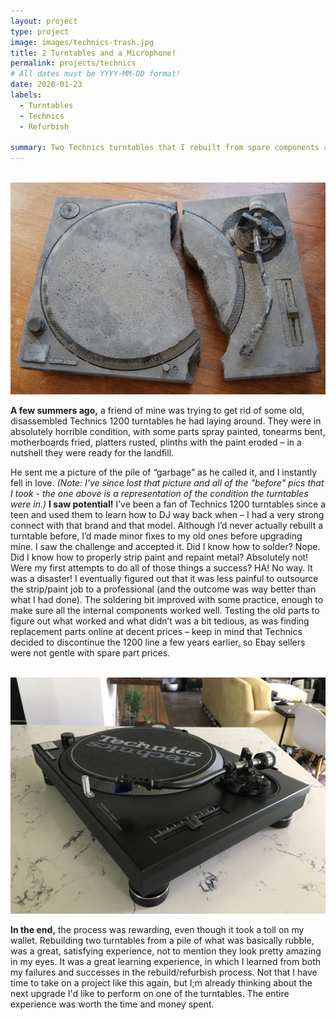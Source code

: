 ```yaml
---
layout: project
type: project
image: images/technics-trash.jpg
title: 2 Turntables and a Microphone!
permalink: projects/technics
# All dates must be YYYY-MM-DD format!
date: 2020-01-23
labels:
  - Turntables
  - Technics
  - Refurbish

summary: Two Technics turntables that I rebuilt from spare components a few summers ago.
---
```

<div class="ui divider"></div>
<br>
<img class="ui fluid rounded image" src="../images/broken-technics.jpg">

<br>

**A few summers ago,** a friend of mine was trying to get rid of some old, disassembled Technics 1200 turntables he had laying around. They were in absolutely horrible condition, with some parts spray painted, tonearms bent, motherboards fried, platters rusted, plinths with the paint eroded – in a nutshell they were ready for the landfill.

He sent me a picture of the pile of “garbage” as he called it, and I instantly fell in love. *(Note: I've since lost that picture and all of the "before" pics that I took - the one above is a representation of the condition the turntables were in.)* __I saw potential!__ I’ve been a fan of Technics 1200 turntables since a teen and used them to learn how to DJ way back when – I had a very strong connect with that brand and that model. Although I’d never actually rebuilt a turntable before, I’d made minor fixes to my old ones before upgrading mine. I saw the challenge and accepted it. Did I know how to solder? Nope. Did I know how to properly strip paint and repaint metal? Absolutely not! Were my first attempts to do all of those things a success? HA! No way. It was a disaster! I eventually figured out that it was less painful to outsource the strip/paint job to a professional (and the outcome was way better than what I had done). The soldering bit improved with some practice, enough to make sure all the internal components worked well. Testing the old parts to figure out what worked and what didn’t was a bit tedious, as was finding replacement parts online at decent prices – keep in mind that Technics decided to discontinue the 1200 line a few years earlier, so Ebay sellers were not gentle with spare part prices.
<br>
<br>

<img class="ui fluid rounded image" src="../images/technics-blk.jpg">

<br>


**In the end,** the process was rewarding, even though it took a toll on my wallet. Rebuilding two turntables from a pile of what was basically rubble, was a great, satisfying experience, not to mention they look pretty amazing in my eyes. It was a great learning experience, in which I learned from both my failures and successes in the rebuild/refurbish process. Not that I have time to take on a project like this again, but I;m already thinking about the next upgrade I'd like to perform on one of the turntables. The entire experience was worth the time and money spent. 
